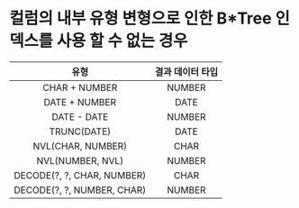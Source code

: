# 컬럼의 내부 유형 변형으로 인한 B*Tree 인덱스를 사용 할 수 없는 경우

|            유형            | 결과 데이터 타입 |
| :------------------------: | :--------------: |
|       CHAR + NUMBER        |      NUMBER      |
|       DATE + NUMBER        |       DATE       |
|        DATE - DATE         |      NUMBER      |
|        TRUNC(DATE)         |       DATE       |
|     NVL(CHAR, NUMBER)      |       CHAR       |
|      NVL(NUMBER, NVL)      |      NUMBER      |
| DECODE(?, ?, CHAR, NUMBER) |       CHAR       |
| DECODE(?, ?, NUMBER, CHAR) |      NUMBER      |

